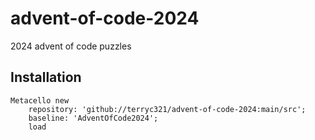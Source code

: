 # advent-of-code-2024
2024 advent of code puzzles

## Installation

```st
Metacello new
	repository: 'github://terryc321/advent-of-code-2024:main/src';
	baseline: 'AdventOfCode2024';
	load
```
